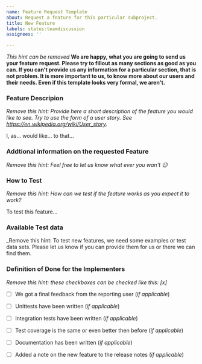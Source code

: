 ```yaml
---
name: Feature Request Template
about: Request a feature for this particular subproject.
title: New Feature
labels: status:teamdiscussion
assignees: ''

---
```

_This hint can be removed_
**We are happy, what you are going to send us your feature request. Please try to fillout as many sections as good as you can. If you can't provide us any information for a particular section, that is not problem. It is more important to us, to know more about our users and their needs. Even if this template looks very formal, we aren't.** 

### Feature Descripion
 _Remove this hint: Provide here a short description of the feature you would like to see. Try to use the form of a user story. See https://en.wikipedia.org/wiki/User_story._
 
I, as...
would like...
to that...

### Addtional information on the requested Feature
_Remove this hint: Feel free to let us know what ever you wan't :wink:_

### How to Test
_Remove this hint: How can we test if the feature works as you expect it to work?_

To test this feature...

### Available Test data
_Remove this hint: To test new features, we need some examples or test data sets. Please let us know if you can provide them for us or there we can find them.

### Definition of Done for the Implementers
_Remove this hint: these checkboxes can be checked like this: [x]_
- [ ] We got a final feedback from the reporting user (_if applicable_)
- [ ] Unittests have been written (_if applicable_)
- [ ] Integration tests have been written (_if applicable_)
- [ ] Test coverage is the same or even better then before (_if applicable_)
- [ ] Documentation has been written (_if applicable_)
- [ ] Added a note on the new feature to the release notes (_if applicable_)


